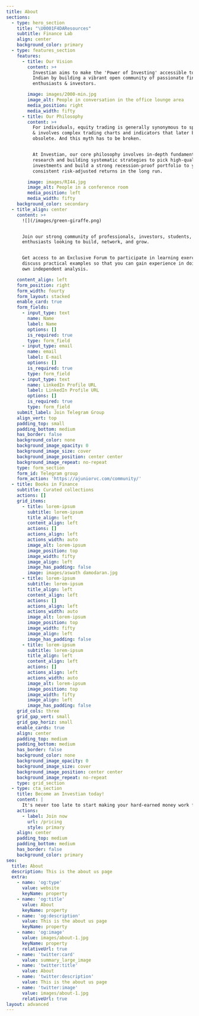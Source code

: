 ```yaml
---
title: About
sections:
  - type: hero_section
    title: "\U0001F4DAResources"
    subtitle: Finance Lab
    align: center
    background_color: primary
  - type: features_section
    features:
      - title: Our Vision
        content: >+
          Investian aims to make the 'Power of Investing' accessible to every
          Indian by building a vibrant open community of passionate finance
          enthusiasts & investors.

        image: images/2000-min.jpg
        image_alt: People in conversation in the office lounge area
        media_position: right
        media_width: fifty
      - title: Our Philosophy
        content: >+
          For individuals, equity trading is generally synonymous to speculation
          & involves complex trading charts and indicators that later becomes
          obsolete. And this myth has to be broken.


          At Investian, our core philosophy involves in-depth fundamental
          research and building systematic strategies to pick high-quality
          investments and build a strong recession-proof portfolio to yield
          consistent risk-adjusted returns in the long run.

        image: images/RI44.jpg
        image_alt: People in a conference room
        media_position: left
        media_width: fifty
    background_color: secondary
  - title_align: center
    content: >+
      ![](/images/green-giraffe.png)


      Join our strong community of professionals, investors, students, finance
      enthusiasts looking to build, network, and grow.


      Get access to an Exclusive Forum to participate in learning exercises and
      discuss practical examples so that you can gain experience in doing your
      own independent analysis.

    content_align: left
    form_position: right
    form_width: fourty
    form_layout: stacked
    enable_card: true
    form_fields:
      - input_type: text
        name: Name
        label: Name
        options: []
        is_required: true
        type: form_field
      - input_type: email
        name: email
        label: E-mail
        options: []
        is_required: true
        type: form_field
      - input_type: text
        name: LinkedIn Profile URL
        label: LinkedIn Profile URL
        options: []
        is_required: true
        type: form_field
    submit_label: Join Telegram Group
    align_vert: top
    padding_top: small
    padding_bottom: medium
    has_border: false
    background_color: none
    background_image_opacity: 0
    background_image_size: cover
    background_image_position: center center
    background_image_repeat: no-repeat
    type: form_section
    form_id: Telegram group
    form_action: 'https://ajuniorvc.com/community/'
  - title: Books in Finance
    subtitle: Curated collections
    actions: []
    grid_items:
      - title: lorem-ipsum
        subtitle: lorem-ipsum
        title_align: left
        content_align: left
        actions: []
        actions_align: left
        actions_width: auto
        image_alt: lorem-ipsum
        image_position: top
        image_width: fifty
        image_align: left
        image_has_padding: false
        image: images/aswath damodaran.jpg
      - title: lorem-ipsum
        subtitle: lorem-ipsum
        title_align: left
        content_align: left
        actions: []
        actions_align: left
        actions_width: auto
        image_alt: lorem-ipsum
        image_position: top
        image_width: fifty
        image_align: left
        image_has_padding: false
      - title: lorem-ipsum
        subtitle: lorem-ipsum
        title_align: left
        content_align: left
        actions: []
        actions_align: left
        actions_width: auto
        image_alt: lorem-ipsum
        image_position: top
        image_width: fifty
        image_align: left
        image_has_padding: false
    grid_cols: three
    grid_gap_vert: small
    grid_gap_horiz: small
    enable_cards: true
    align: center
    padding_top: medium
    padding_bottom: medium
    has_border: false
    background_color: none
    background_image_opacity: 0
    background_image_size: cover
    background_image_position: center center
    background_image_repeat: no-repeat
    type: grid_section
  - type: cta_section
    title: Become an Investian today!
    content: |
      It's never too late to start making your hard-earned money work for you.
    actions:
      - label: Join now
        url: /pricing
        style: primary
    align: center
    padding_top: medium
    padding_bottom: medium
    has_border: false
    background_color: primary
seo:
  title: About
  description: This is the about us page
  extra:
    - name: 'og:type'
      value: website
      keyName: property
    - name: 'og:title'
      value: About
      keyName: property
    - name: 'og:description'
      value: This is the about us page
      keyName: property
    - name: 'og:image'
      value: images/about-1.jpg
      keyName: property
      relativeUrl: true
    - name: 'twitter:card'
      value: summary_large_image
    - name: 'twitter:title'
      value: About
    - name: 'twitter:description'
      value: This is the about us page
    - name: 'twitter:image'
      value: images/about-1.jpg
      relativeUrl: true
layout: advanced
---
```

